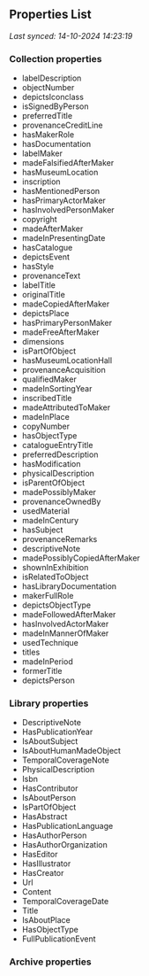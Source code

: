 ## Properties List

_Last synced: 14-10-2024 14:23:19_

### Collection properties
- labelDescription
- objectNumber
- depictsIconclass
- isSignedByPerson
- preferredTitle
- provenanceCreditLine
- hasMakerRole
- hasDocumentation
- labelMaker
- madeFalsifiedAfterMaker
- hasMuseumLocation
- inscription
- hasMentionedPerson
- hasPrimaryActorMaker
- hasInvolvedPersonMaker
- copyright
- madeAfterMaker
- madeInPresentingDate
- hasCatalogue
- depictsEvent
- hasStyle
- provenanceText
- labelTitle
- originalTitle
- madeCopiedAfterMaker
- depictsPlace
- hasPrimaryPersonMaker
- madeFreeAfterMaker
- dimensions
- isPartOfObject
- hasMuseumLocationHall
- provenanceAcquisition
- qualifiedMaker
- madeInSortingYear
- inscribedTitle
- madeAttributedToMaker
- madeInPlace
- copyNumber
- hasObjectType
- catalogueEntryTitle
- preferredDescription
- hasModification
- physicalDescription
- isParentOfObject
- madePossiblyMaker
- provenanceOwnedBy
- usedMaterial
- madeInCentury
- hasSubject
- provenanceRemarks
- descriptiveNote
- madePossiblyCopiedAfterMaker
- shownInExhibition
- isRelatedToObject
- hasLibraryDocumentation
- makerFullRole
- depictsObjectType
- madeFollowedAfterMaker
- hasInvolvedActorMaker
- madeInMannerOfMaker
- usedTechnique
- titles
- madeInPeriod
- formerTitle
- depictsPerson
### Library properties
- DescriptiveNote
- HasPublicationYear
- IsAboutSubject
- IsAboutHumanMadeObject
- TemporalCoverageNote
- PhysicalDescription
- Isbn
- HasContributor
- IsAboutPerson
- IsPartOfObject
- HasAbstract
- HasPublicationLanguage
- HasAuthorPerson
- HasAuthorOrganization
- HasEditor
- HasIllustrator
- HasCreator
- Url
- Content
- TemporalCoverageDate
- Title
- IsAboutPlace
- HasObjectType
- FullPublicationEvent
### Archive properties
